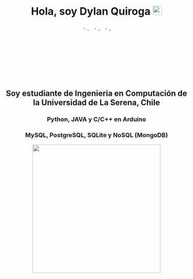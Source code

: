 <h1 align="center">Hola, soy Dylan Quiroga <img src="https://media.giphy.com/media/hvRJCLFzcasrR4ia7z/giphy.gif" width="25px"></h1>
<p align="center">
  <a href="https://www.instagram.com/_.dicklan._/">
    <img src="https://img.icons8.com/fluent/48/000000/instagram-new.png" width="3.5%"/>
  </a><span>&nbsp;</span>
  <a href="mailto:dylanquiroga14@gmail.com">
    <img src="https://img.icons8.com/fluent/48/000000/gmail.png" width="3.5%"/>
  </a><span>&nbsp;</span>
  <a href="discordapp.com/users/728362675352109067">
    <img src="https://cdn.icon-icons.com/icons2/3053/PNG/512/discord_macos_bigsur_icon_190238.png" width="3.5%"/>
  </a><span>&nbsp;</span>
</p>
<h2 align="center">Soy estudiante de Ingenieria en Computación de la Universidad de La Serena, Chile</h2>
<h3 align="center">Python, JAVA y C/C++ en Arduino</h3>
<h3 align="center">MySQL, PostgreSQL, SQLite y NoSQL (MongoDB)</h3>

<p align="center">
  <a href="https://matias.me/nsfw/">
  <img align="center" src="https://github-readme-stats.vercel.app/api/top-langs/?username=DylanQuiroga&hide=ASP.NET,jupyternotebook&theme=dark&hide_langs_below=30" height="350px"/>
  </a>
</p>

